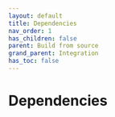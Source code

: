 ```yaml
---
layout: default
title: Dependencies
nav_order: 1
has_children: false
parent: Build from source
grand_parent: Integration
has_toc: false
---
```

# Dependencies




<!-- Generated with mdsplit: https://github.com/alandefreitas/mdsplit -->
